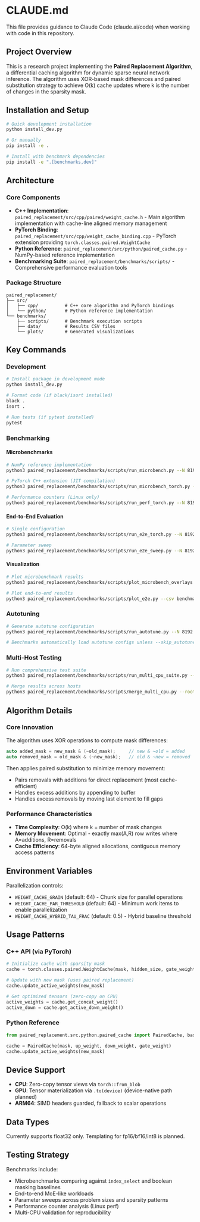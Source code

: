 # CLAUDE.md

This file provides guidance to Claude Code (claude.ai/code) when working with code in this repository.

## Project Overview

This is a research project implementing the **Paired Replacement Algorithm**, a differential caching algorithm for dynamic sparse neural network inference. The algorithm uses XOR-based mask differences and paired substitution strategy to achieve O(k) cache updates where k is the number of changes in the sparsity mask.

## Installation and Setup

```bash
# Quick development installation
python install_dev.py

# Or manually
pip install -e .

# Install with benchmark dependencies
pip install -e ".[benchmarks,dev]"
```

## Architecture

### Core Components

- **C++ Implementation**: `paired_replacement/src/cpp/paired/weight_cache.h` - Main algorithm implementation with cache-line aligned memory management
- **PyTorch Binding**: `paired_replacement/src/cpp/weight_cache_binding.cpp` - PyTorch extension providing `torch.classes.paired.WeightCache`
- **Python Reference**: `paired_replacement/src/python/paired_cache.py` - NumPy-based reference implementation
- **Benchmarking Suite**: `paired_replacement/benchmarks/scripts/` - Comprehensive performance evaluation tools

### Package Structure

```
paired_replacement/
├── src/
│   ├── cpp/          # C++ core algorithm and PyTorch bindings
│   └── python/       # Python reference implementation
└── benchmarks/
    ├── scripts/      # Benchmark execution scripts
    ├── data/         # Results CSV files
    └── plots/        # Generated visualizations
```

## Key Commands

### Development
```bash
# Install package in development mode
python install_dev.py

# Format code (if black/isort installed)
black .
isort .

# Run tests (if pytest installed)
pytest
```

### Benchmarking

#### Microbenchmarks
```bash
# NumPy reference implementation
python3 paired_replacement/benchmarks/scripts/run_microbench.py --N 8192 --ks 16,64,256,1024

# PyTorch C++ extension (JIT compilation)
python3 paired_replacement/benchmarks/scripts/run_microbench_torch.py --N 8192 --device cpu

# Performance counters (Linux only)
python3 paired_replacement/benchmarks/scripts/run_perf_torch.py --N 8192 --events cache-references,cache-misses
```

#### End-to-End Evaluation
```bash
# Single configuration
python3 paired_replacement/benchmarks/scripts/run_e2e_torch.py --N 8192 --hidden_dim 1024 --batch 16

# Parameter sweep
python3 paired_replacement/benchmarks/scripts/run_e2e_sweep.py --N 8192 --m_list 512,1024,2048 --batch_list 8,16,32
```

#### Visualization
```bash
# Plot microbenchmark results
python3 paired_replacement/benchmarks/scripts/plot_microbench_overlays.py --torch_csv benchmarks/data/results_microbench_torch.csv

# Plot end-to-end results
python3 paired_replacement/benchmarks/scripts/plot_e2e.py --csv benchmarks/data/results_e2e_torch.csv
```

### Autotuning
```bash
# Generate autotune configuration
python3 paired_replacement/benchmarks/scripts/run_autotune.py --N 8192 --outfile benchmarks/configs/autotune_result.json

# Benchmarks automatically load autotune configs unless --skip_autotune_json is specified
```

### Multi-Host Testing
```bash
# Run comprehensive test suite
python3 paired_replacement/benchmarks/scripts/run_multi_cpu_suite.py --N 8192 --outdir results

# Merge results across hosts
python3 paired_replacement/benchmarks/scripts/merge_multi_cpu.py --roots results --out_csv merged_results.csv
```

## Algorithm Details

### Core Innovation
The algorithm uses XOR operations to compute mask differences:
```cpp
auto added_mask = new_mask & (~old_mask);     // new & ~old = added
auto removed_mask = old_mask & (~new_mask);   // old & ~new = removed
```

Then applies paired substitution to minimize memory movement:
- Pairs removals with additions for direct replacement (most cache-efficient)
- Handles excess additions by appending to buffer
- Handles excess removals by moving last element to fill gaps

### Performance Characteristics
- **Time Complexity**: O(k) where k = number of mask changes
- **Memory Movement**: Optimal - exactly max(A,R) row writes where A=additions, R=removals
- **Cache Efficiency**: 64-byte aligned allocations, contiguous memory access patterns

## Environment Variables

Parallelization controls:
- `WEIGHT_CACHE_GRAIN` (default: 64) - Chunk size for parallel operations
- `WEIGHT_CACHE_PAR_THRESHOLD` (default: 64) - Minimum work items to enable parallelization
- `WEIGHT_CACHE_HYBRID_TAU_FRAC` (default: 0.5) - Hybrid baseline threshold

## Usage Patterns

### C++ API (via PyTorch)
```python
# Initialize cache with sparsity mask
cache = torch.classes.paired.WeightCache(mask, hidden_size, gate_weight, up_weight, down_weight)

# Update with new mask (uses paired replacement)
cache.update_active_weights(new_mask)

# Get optimized tensors (zero-copy on CPU)
active_weights = cache.get_concat_weight()
active_down = cache.get_active_down_weight()
```

### Python Reference
```python
from paired_replacement.src.python.paired_cache import PairedCache, baseline_full_rebuild

cache = PairedCache(mask, up_weight, down_weight, gate_weight)
cache.update_active_weights(new_mask)
```

## Device Support

- **CPU**: Zero-copy tensor views via `torch::from_blob`
- **GPU**: Tensor materialization via `.to(device)` (device-native path planned)
- **ARM64**: SIMD headers guarded, fallback to scalar operations

## Data Types

Currently supports float32 only. Templating for fp16/bf16/int8 is planned.

## Testing Strategy

Benchmarks include:
- Microbenchmarks comparing against `index_select` and boolean masking baselines
- End-to-end MoE-like workloads
- Parameter sweeps across problem sizes and sparsity patterns
- Performance counter analysis (Linux perf)
- Multi-CPU validation for reproducibility